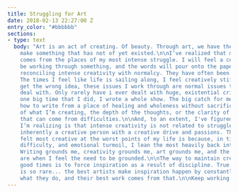 ```yaml
---
title: Struggling for Art
date: 2018-02-13 22:27:00 Z
entry_color: "#bbbbbb"
sections:
- type: text
  body: "Art is an act of creating. Of beauty. Through art, we have the chance to
    make something that has not of yet existed.\n\nI’ve realized that my best writing
    comes from the places of my most intense struggle. I will feel a certain way,
    be working through something, and the words will pour onto the paper. I've struggled
    reconciling intense creativity with normalcy. They have often been mutually exclusive.
    The times I feel like life is sailing along, I feel creatively stifled. \n\nDon’t
    get the wrong idea, these issues I work through are normal issues that people
    deal with. Only rarely have i ever dealt with huge, existential crisis’, but the
    one big time that I did, I wrote a whole show. The big catch for me has been finding
    how to write from a place of healing and wholeness without sacrificing the realness
    of what I’m creating, the depth of the thoughts, or the clarity of the vision
    that can come from difficulties.\n\nAnd, to an extent, I've figured it out.\n\nWhat
    I’m realizing is that intense creativity is not related to struggle itself. I’m
    inherently a creative person with a creative drive and passions. The reason I’ve
    felt most creative at the worst points of my life is because, in times of change,
    difficulty, and emotional turmoil, I lean the most heavily back into my passions.
    Writing grounds me, creativity grounds me, art grounds me, and the difficult times
    are when I feel the need to be grounded.\n\nThe way to maintain creativity in
    good times is to force inspiration as a result of discipline. True inspiration
    is so rare... the best artists make inspiration happen by constantly working at
    what they do, and their best work comes from that.\n\nKeep working at it."
---
```


